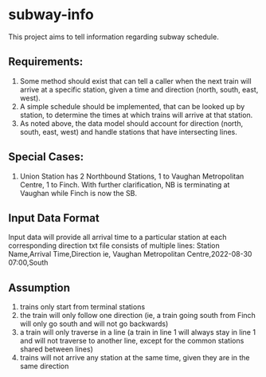 # subway-info
This project aims to tell information regarding subway schedule.

## Requirements:
1. Some method should exist that can tell a caller when the next train will arrive at a specific station, given a time and direction (north, south, east, west).
2. A simple schedule should be implemented, that can be looked up by station, to determine the times at which trains will arrive at that station.
3. As noted above, the data model should account for direction (north, south, east, west) and handle stations that have intersecting lines.

## Special Cases:
1. Union Station has 2 Northbound Stations, 1 to Vaughan Metropolitan Centre, 1 to Finch. With further clarification, NB is terminating at Vaughan while Finch is now the SB.

## Input Data Format
Input data will provide all arrival time to a particular station at each corresponding direction
txt file consists of multiple lines: Station Name,Arrival Time,Direction 
ie, Vaughan Metropolitan Centre,2022-08-30 07:00,South

## Assumption
1. trains only start from terminal stations
2. the train will only follow one direction (ie, a train going south from Finch will only go south and will not go backwards)
3. a train will only traverse in a line (a train in line 1 will always stay in line 1 and will not traverse to another line, except for the common stations shared between lines)
4. trains will not arrive any station at the same time, given they are in the same direction